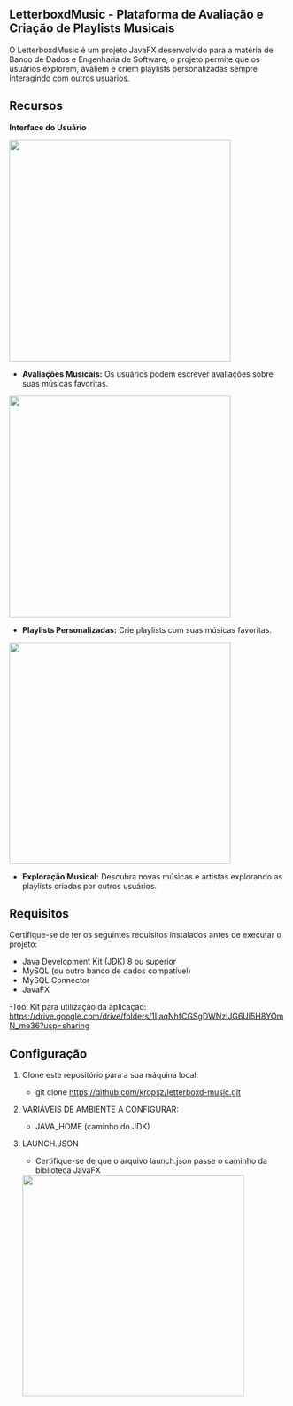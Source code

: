 ## LetterboxdMusic - Plataforma de Avaliação e Criação de Playlists Musicais

O LetterboxdMusic é um projeto JavaFX desenvolvido para a matéria de Banco de Dados e Engenharia de Software, o projeto permite que os usuários explorem, avaliem e criem playlists personalizadas sempre interagindo com outros usuários.

## Recursos

**Interface do Usuário**
<div>
<img src="https://github.com/kropsz/letterboxd-music/assets/114687669/265b9b03-e75e-41b8-b660-c29b55d029f9" width="400px" />
</div>

- **Avaliações Musicais:** Os usuários podem escrever avaliações sobre suas músicas favoritas.
<div>
<img src="https://github.com/kropsz/letterboxd-music/assets/114687669/3a32b2d4-6884-4c71-b3ed-7850ade47d7f" width="400px" />
</div>

- **Playlists Personalizadas:** Crie playlists com suas músicas favoritas.
<div>
<img src="https://github.com/kropsz/letterboxd-music/assets/114687669/02ff6d6b-8e1a-454d-ab13-5ab5e67f8556" width="400px" />
</div>

- **Exploração Musical:** Descubra novas músicas e artistas explorando as playlists criadas por outros usuários.

## Requisitos

Certifique-se de ter os seguintes requisitos instalados antes de executar o projeto:

- Java Development Kit (JDK) 8 ou superior
- MySQL (ou outro banco de dados compatível)
- MySQL Connector
- JavaFX 

-Tool Kit para utilização da aplicação:
https://drive.google.com/drive/folders/1LaqNhfCGSgDWNzlJG6UI5H8YOmN_me36?usp=sharing

## Configuração

1. Clone este repositório para a sua máquina local:

   - git clone https://github.com/kropsz/letterboxd-music.git

2. VARIÁVEIS DE AMBIENTE A CONFIGURAR:
   
   - JAVA_HOME (caminho do JDK)
     
3. LAUNCH.JSON
   
   - Certifique-se de que o arquivo launch.json passe o caminho da biblioteca JavaFX
   <div>
   <img src="https://github-production-user-asset-6210df.s3.amazonaws.com/114687669/260499853-ba6b3264-2e9c-4d8a-b175-21c53fb72299.png"                   width="400px" />
   </div>
   
